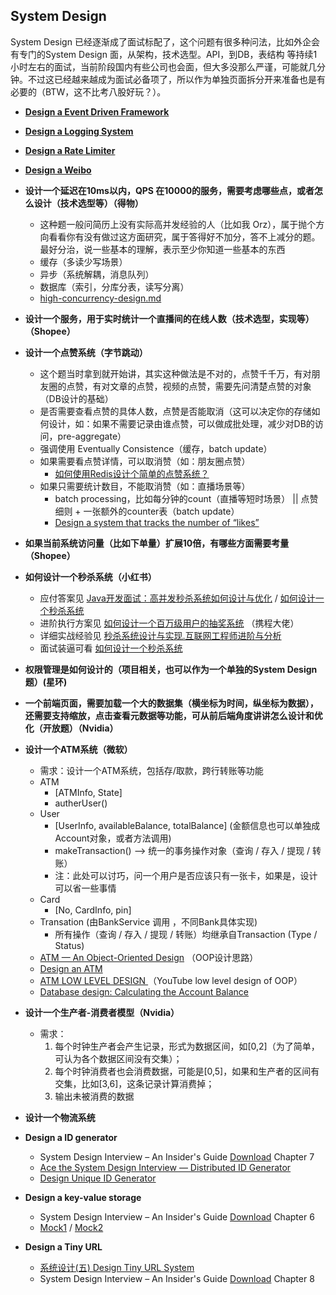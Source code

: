 ## System Design

System Design 已经逐渐成了面试标配了，这个问题有很多种问法，比如外企会有专门的System Design 面，从架构，技术选型。API，到DB，表结构 等持续1小时左右的面试，当前阶段国内有些公司也会面，但大多没那么严谨，可能就几分钟。不过这已经越来越成为面试必备项了，所以作为单独页面拆分开来准备也是有必要的（BTW，这不比考八股好玩？）。



* **[Design a Event Driven Framework](system_design/EventDrivenFramework.md)**
* **[Design a Logging System](system_design/LoggingSystem.md)**
* **[Design a Rate Limiter](system_design/RateLimiter)**
* **[Design a Weibo](system_design/Weibo)**



* **设计一个延迟在10ms以内，QPS 在10000的服务，需要考虑哪些点，或者怎么设计（技术选型等）（得物）**
  * 这种题一般问简历上没有实际高并发经验的人（比如我 Orz），属于抛个方向看看你有没有做过这方面研究，属于答得好不加分，答不上减分的题。最好分治，说一些基本的理解，表示至少你知道一些基本的东西
  * 缓存（多读少写场景）
  * 异步（系统解耦，消息队列）
  * 数据库（索引，分库分表，读写分离）
  * [high-concurrency-design.md](https://github.com/doocs/advanced-java/blob/main/docs/high-concurrency/high-concurrency-design.md)



* **设计一个服务，用于实时统计一个直播间的在线人数（技术选型，实现等）（Shopee）**



* **设计一个点赞系统（字节跳动）**
  * 这个题当时拿到就开始讲，其实这种做法是不对的，点赞千千万，有对朋友圈的点赞，有对文章的点赞，视频的点赞，需要先问清楚点赞的对象（DB设计的基础）
  * 是否需要查看点赞的具体人数，点赞是否能取消（这可以决定你的存储如何设计，如：如果不需要记录由谁点赞，可以做成批处理，减少对DB的访问，pre-aggregate）
  * 强调使用  Eventually Consistence（缓存，batch update）
  * 如果需要看点赞详情，可以取消赞（如：朋友圈点赞）
    * [如何使用Redis设计个简单的点赞系统？](https://aijishu.com/a/1060000000059449)
  * 如果只需要统计数目，不能取消赞（如：直播场景等）
    * batch processing，比如每分钟的count（直播等短时场景） || 点赞细则 + 一张额外的counter表（batch update）
    * [Design a system that tracks the number of “likes”](https://medium.com/@morefree7/design-a-system-that-tracks-the-number-of-likes-ea69fdb41cf2)



* **如果当前系统访问量（比如下单量）扩展10倍，有哪些方面需要考量（Shopee）**



* **如何设计一个秒杀系统（小红书）**

  * 应付答案见 [Java开发面试：高并发秒杀系统如何设计与优化](https://blog.csdn.net/CSDN_Terence/article/details/77744042) / [如何设计一个秒杀系统](https://blog.csdn.net/suifeng3051/article/details/52607544)
  * 进阶执行方案见 [如何设计一个百万级用户的抽奖系统](https://note.youdao.com/ynoteshare1/index.html?id=5c04dccbffd0b6fc511dc920e6be12e3&type=note) （携程大佬）
  * 详细实战经验见 [秒杀系统设计与实现.互联网工程师进阶与分析](https://github.com/qiurunze123/miaosha)
  * 面试装逼可看 [如何设计一个秒杀系统](https://time.geekbang.org/column/article/40153) 



* **权限管理是如何设计的（项目相关，也可以作为一个单独的System Design 题）(星环)**  



* **一个前端页面，需要加载一个大的数据集（横坐标为时间，纵坐标为数据），还需要支持缩放，点击查看元数据等功能，可从前后端角度讲讲怎么设计和优化（开放题）（Nvidia）**



* **设计一个ATM系统（微软）**
  * 需求：设计一个ATM系统，包括存/取款，跨行转账等功能
  * ATM
    * [ATMInfo, State]
    * autherUser()
  * User
    * [UserInfo, availableBalance, totalBalance] (金额信息也可以单独成 Account对象，或者方法调用) 
    * makeTransaction() --> 统一的事务操作对象（查询 / 存入 / 提现 / 转账）
    * 注：此处可以讨巧，问一个用户是否应该只有一张卡，如果是，设计可以省一些事情
  * Card
    * [No, CardInfo, pin]
  * Transation (由BankService 调用 ，不同Bank具体实现)
    * 所有操作（查询 / 存入 / 提现 / 转账）均继承自Transaction (Type / Status)
  * [ATM — An Object-Oriented Design](https://medium.com/swlh/atm-an-object-oriented-design-e3a2435a0830) （OOP设计思路）
  * [Design an ATM](https://github.com/tssovi/grokking-the-object-oriented-design-interview/blob/master/object-oriented-design-case-studies/design-an-atm.md)
  * [ATM LOW LEVEL DESIGN ](https://www.youtube.com/watch?v=_ppHN3SeFnw) （YouTube low level design of OOP）
  * [Database design: Calculating the Account Balance](https://stackoverflow.com/questions/4373968/database-design-calculating-the-account-balance)
  



* **设计一个生产者-消费者模型（Nvidia）**
  * 需求：
    1. 每个时钟生产者会产生记录，形式为数据区间，如[0,2]（为了简单，可认为各个数据区间没有交集）；
    2. 每个时钟消费者也会消费数据，可能是[0,5]，如果和生产者的区间有交集，比如[3,6]，这条记录计算消费掉；
    3. 输出未被消费的数据



* **设计一个物流系统**



* **Design a ID generator**
  * System Design Interview – An Insider's Guide [Download](https://hubpdf.com/e-books/computers/system-design-interview-pdf-book-free-download/) Chapter 7
  * [Ace the System Design Interview — Distributed ID Generator](https://towardsdatascience.com/ace-the-system-design-interview-distributed-id-generator-c65c6b568027)
  * [Design Unique ID Generator](https://docs.google.com/presentation/d/1Eb1L-eyVdbLaywfi6MCqsdvwXZCRGhVREFrUcvM-azg/edit#slide=id.p)



* **Design a key-value storage**
  * System Design Interview – An Insider's Guide [Download](https://hubpdf.com/e-books/computers/system-design-interview-pdf-book-free-download/) Chapter 6
  * [Mock1](https://docs.google.com/document/d/1vKQyUat_C3RP55LskPHfYRxhYZn5Y5I2szXX-4ixi6U/edit) / [Mock2](https://docs.google.com/document/d/1pqsaPts9fLFt2x3YFmG6D0KK-u3-wPIP6Nq4JAinGhY/edit)



* **Design a Tiny URL**
  * [系统设计(五) Design Tiny URL System](https://docs.google.com/presentation/d/1v5QA1h-kPQ3EXdxMbyKGkYhlkaf8otqf9TubnY00vQo/edit#slide=id.ge7b631cedb_0_0)
  * System Design Interview – An Insider's Guide [Download](https://hubpdf.com/e-books/computers/system-design-interview-pdf-book-free-download/) Chapter 8
